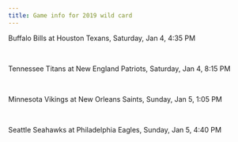 ```yaml
---
title: Game info for 2019 wild card
---
```

Buffalo Bills at Houston Texans, Saturday, Jan 4, 4:35 PM


<br/>

Tennessee Titans at New England Patriots, Saturday, Jan 4, 8:15 PM


<br/>

Minnesota Vikings at New Orleans Saints, Sunday, Jan 5, 1:05 PM


<br/>

Seattle Seahawks at Philadelphia Eagles, Sunday, Jan 5, 4:40 PM

